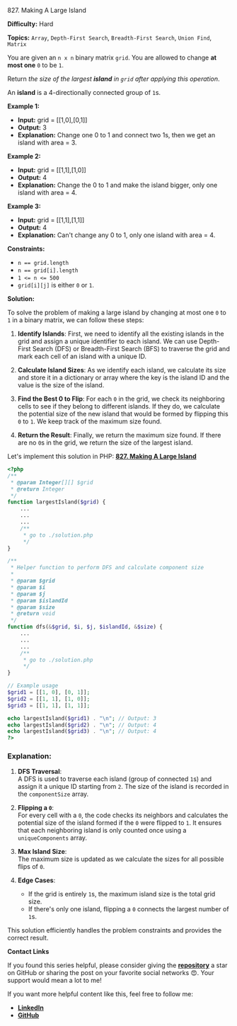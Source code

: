 827\. Making A Large Island

**Difficulty:** Hard

**Topics:** `Array`, `Depth-First Search`, `Breadth-First Search`, `Union Find`, `Matrix`

You are given an `n x n` binary matrix `grid`. You are allowed to change **at most one** `0` to be `1`.

Return _the size of the largest **island** in `grid` after applying this operation_.

An **island** is a 4-directionally connected group of `1`s.

**Example 1:**

- **Input:** grid = [[1,0],[0,1]]
- **Output:** 3
- **Explanation:** Change one 0 to 1 and connect two 1s, then we get an island with area = 3.

**Example 2:**

- **Input:** grid = [[1,1],[1,0]]
- **Output:** 4
- **Explanation:** Change the 0 to 1 and make the island bigger, only one island with area = 4.


**Example 3:**

- **Input:** grid = [[1,1],[1,1]]
- **Output:** 4
- **Explanation:** Can't change any 0 to 1, only one island with area = 4.



**Constraints:**

- `n == grid.length`
- `n == grid[i].length`
- `1 <= n <= 500`
- `grid[i][j]` is either `0` or `1`.



**Solution:**

To solve the problem of making a large island by changing at most one `0` to `1` in a binary matrix, we can follow these steps:

1. **Identify Islands**: First, we need to identify all the existing islands in the grid and assign a unique identifier to each island. We can use Depth-First Search (DFS) or Breadth-First Search (BFS) to traverse the grid and mark each cell of an island with a unique ID.

2. **Calculate Island Sizes**: As we identify each island, we calculate its size and store it in a dictionary or array where the key is the island ID and the value is the size of the island.

3. **Find the Best 0 to Flip**: For each `0` in the grid, we check its neighboring cells to see if they belong to different islands. If they do, we calculate the potential size of the new island that would be formed by flipping this `0` to `1`. We keep track of the maximum size found.

4. **Return the Result**: Finally, we return the maximum size found. If there are no `0`s in the grid, we return the size of the largest island.

Let's implement this solution in PHP: **[827. Making A Large Island](https://github.com/mah-shamim/leet-code-in-php/tree/main/algorithms/000827-making-a-large-island/solution.php)**

```php
<?php
/**
 * @param Integer[][] $grid
 * @return Integer
 */
function largestIsland($grid) {
    ...
    ...
    ...
    /**
     * go to ./solution.php
     */
}

/**
 * Helper function to perform DFS and calculate component size
 *
 * @param $grid
 * @param $i
 * @param $j
 * @param $islandId
 * @param $size
 * @return void
 */
function dfs(&$grid, $i, $j, $islandId, &$size) {
    ...
    ...
    ...
    /**
     * go to ./solution.php
     */
}

// Example usage
$grid1 = [[1, 0], [0, 1]];
$grid2 = [[1, 1], [1, 0]];
$grid3 = [[1, 1], [1, 1]];

echo largestIsland($grid1) . "\n"; // Output: 3
echo largestIsland($grid2) . "\n"; // Output: 4
echo largestIsland($grid3) . "\n"; // Output: 4
?>
```

### Explanation:

1. **DFS Traversal**:  
   A DFS is used to traverse each island (group of connected `1`s) and assign it a unique ID starting from `2`. The size of the island is recorded in the `componentSize` array.

2. **Flipping a `0`**:  
   For every cell with a `0`, the code checks its neighbors and calculates the potential size of the island formed if the `0` were flipped to `1`. It ensures that each neighboring island is only counted once using a `uniqueComponents` array.

3. **Max Island Size**:  
   The maximum size is updated as we calculate the sizes for all possible flips of `0`.

4. **Edge Cases**:
   - If the grid is entirely `1`s, the maximum island size is the total grid size.
   - If there's only one island, flipping a `0` connects the largest number of `1`s.

This solution efficiently handles the problem constraints and provides the correct result.

**Contact Links**

If you found this series helpful, please consider giving the **[repository](https://github.com/mah-shamim/leet-code-in-php)** a star on GitHub or sharing the post on your favorite social networks 😍. Your support would mean a lot to me!

If you want more helpful content like this, feel free to follow me:

- **[LinkedIn](https://www.linkedin.com/in/arifulhaque/)**
- **[GitHub](https://github.com/mah-shamim)**